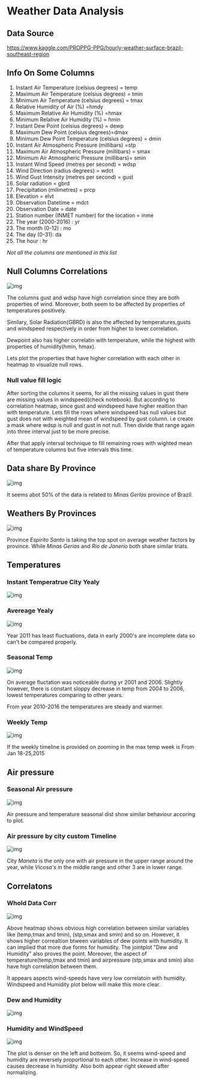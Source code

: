 # Weather Data Analysis

## Data Source


https://www.kaggle.com/PROPPG-PPG/hourly-weather-surface-brazil-southeast-region

## Info On Some Columns


1. Instant Air Temperature (celsius degrees) = temp
2. Maximum Air Temperature (celsius degrees) = tmin
3. Minimum Air Temperature (celsius degrees) = tmax
4. Relative Humidity of Air (%) =hmdy
5. Maximum Relative Air Humidity (%) =hmax
6. Minimum Relative Air Humidity (%) = hmin
7. Instant Dew Point (celsius degrees) = dewp
8. Maximum Dew Point (celsius degrees)=dmax
9. Minimum Dew Point Temperature (celsius degrees) = dmin
10. Instant Air Atmospheric Pressure (millibars) =stp
11. Maximum Air Atmospheric Pressure (millibars) = smax
12. Minimum Air Atmospheric Pressure (millibars)= smin
13. Instant Wind Speed (metres per second) = wdsp
14. Wind Direction (radius degrees) = wdct
15. Wind Gust Intensity (metres per second) = gust
16. Solar radiation  =  gbrd
17. Precipitation (milimetres) = prcp
18. Elevation = elvt
19. Observation Datetime = mdct
20. Observation Date = date
21. Station number (INMET number) for the location = inme
22. The year (2000-2016) : yr
23. The month (0-12) : mo
24. The day (0-31): da
25. The hour : hr

*Not all the columns are mentioned in this list*


## Null Columns Correlations

![img](https://github.com/nibukdk/Weather-Data-Brazil/blob/master/Imgs/Heatmap%20Null%20df.png)

The columns gust and wdsp have high correlation since they are both properties of wind. Moreover, both seem to be affected by properties of temperatures positively. 

Similary, Solar Radiation(GBRD) is also the affected by temperatures,gusts and windspeed respectively in order from higher to lower correlation. 

Dewpoint also has higher correlatin with temperature, while the highest with properties of humidity(hmin, hmax).

Lets plot the properties that have higher correlation with each other in heatmap to visualize null rows.

### Null value fill logic

After sorting the columns it seems, for all the missing values in gust there are missing values in windspeed(check notebook). But according to correlation heatmap, since gust and windspeed have higher realtion than with temperature.
Lets fill the rows  where windspeed has null values but gust does not with weighted mean of windspeed by gust column. i.e create a mask where wdsp is null and gust in not null. Then divide that range again into three interval just to be more precise.

After that apply  interval technique to fill remaining rows with wighted mean of temperature columns but five intervals this time. 


## Data share By Province

![img](https://github.com/nibukdk/Weather-Data-Brazil/blob/master/Imgs/Provinces%20Proportions.png)

It seems abot 50% of the data is related to *Minas Gerlas* province of Brazil.


## Weathers By Provinces

![img](https://github.com/nibukdk/Weather-Data-Brazil/blob/master/Imgs/Avg%20Weather%20Factors.png)

Province *Espirito Santo* is taking the top spot on average weather factors by province. While *Minas Gerias* and *Rio de Janerio* both share similar triats. 

## Temperatures

### Instant Temperatrue City Yealy

![img](https://github.com/nibukdk/Weather-Data-Brazil/blob/master/Imgs/Avg%20Temp%20By%20City.png)


### Avereage Yealy

![img](https://github.com/nibukdk/Weather-Data-Brazil/blob/master/Imgs/Avg%20Yearly%20Temp%20Box.png)

Year 2011 has least fluctuations, data in early 2000's are incomplete data so can't be compared properly. 

### Seasonal Temp

![img](https://github.com/nibukdk/Weather-Data-Brazil/blob/master/Imgs/Seasonal%20Temp.png)

On average fluctation was noticeable during yr 2001 and 2006. Slightly however, there is constant sloppy decrease in temp from 2004 to 2006, lowest temperatures comparing to other years. 

From year 2010-2016 the temperatures are steady and warmer.

### Weekly Temp

![img](https://github.com/nibukdk/Weather-Data-Brazil/blob/master/Imgs/Weekly%20Temp.png)

If the weekly timeline is provided on zooming in the max temp week is From Jan 18-25,2015


## Air pressure
### Seasonal Air pressure
![img](https://github.com/nibukdk/Weather-Data-Brazil/blob/master/Imgs/Seasonal%20Airpressure.png)

Air pressure and temperature  seasonal dist show similar behaviour accoring to plot.

### Air pressure by city custom Timeline

![img](https://github.com/nibukdk/Weather-Data-Brazil/blob/master/Imgs/Air%20Pressure%20by%20city.png)

City *Maneta* is the only one with air pressure in the upper range around the year, while *Vicosa's* in the middle range and other 3 are in lower range.

## Correlatons

### Whold Data Corr

![img](https://github.com/nibukdk/Weather-Data-Brazil/blob/master/Imgs/Heatmap%20DF.png)

Above heatmap shows obvious high correlation between similar variables like (temp,tmax and tmin), (stp,smax and smin) and so on. However, it shows higher correaltion btween variables of dew points with humidity. It can implied that more due forms for humidity. The jointplot "Dew and Humidity" also proves the point. Moreover, the aspect of temperature(temp,tmax and tmin) and airpressure (stp,smax and smin) also have high correlation between them.  

It appears aspects wind-speeds have very low correlatoin with humidity. Windspeed and Humidity plot below will make this more clear.  

### Dew and Humidity

![img](https://github.com/nibukdk/Weather-Data-Brazil/blob/master/Imgs/Humidity%20vs%20Dewpoint.png)

### Humidity and WindSpeed

![img](https://github.com/nibukdk/Weather-Data-Brazil/blob/master/Imgs/Windspped%20vs%20Humidty%20Density%20Plot.png)

The plot is denser on the left and botteom. So, it seems wind-speed and humidity are reversely proportional to each other. Increase in wind-speed causes decrease in humidity. Also both appear right skewed after normalizing.